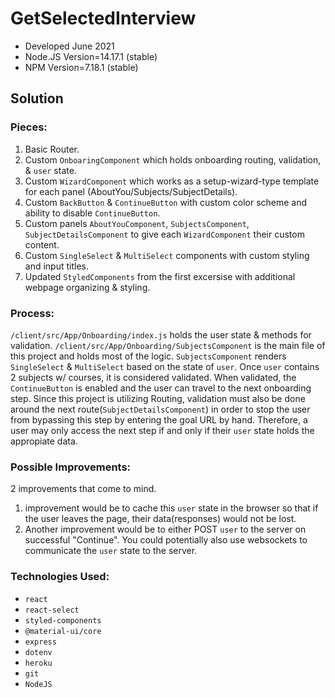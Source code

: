# GetSelectedInterview

- Developed June 2021
- Node.JS Version=14.17.1 (stable)
- NPM Version=7.18.1 (stable)

## Solution

### Pieces:

  1. Basic Router.
  2. Custom `OnboaringComponent` which holds onboarding routing, validation, & `user` state.
  3. Custom `WizardComponent` which works as a setup-wizard-type template for each panel (AboutYou/Subjects/SubjectDetails).
  4. Custom `BackButton` & `ContinueButton` with custom color scheme and ability to disable `ContinueButton`.
  5. Custom panels `AboutYouComponent`, `SubjectsComponent`, `SubjectDetailsComponent` to give each `WizardComponent` their custom content.
  6. Custom `SingleSelect` & `MultiSelect` components with custom styling and input titles.
  7. Updated `StyledComponents` from the first excersise with additional webpage organizing & styling.

### Process:

`/client/src/App/Onboarding/index.js` holds the user state & methods for validation. `/client/src/App/Onboarding/SubjectsComponent` is the main file of this project and holds most of the logic. `SubjectsComponent` renders `SingleSelect` & `MultiSelect` based on the state of `user`. Once `user` contains 2 subjects w/ courses, it is considered validated. When validated, the `ContinueButton` is enabled and the user can travel to the next onboarding step. Since this project is utilizing Routing, validation must also be done around the next route(`SubjectDetailsComponent`) in order to stop the user from bypassing this step by entering the goal URL by hand. Therefore, a user may only access the next step if and only if their `user` state holds the appropiate data. 

### Possible Improvements:

2 improvements that come to mind.
  1. improvement would be to cache this `user` state in the browser so that if the user leaves the page, their data(responses) would not be lost.
  2. Another improvement would be to either POST `user` to the server on successful "Continue". You could potentially also use websockets to communicate the `user` state to the server.

### Technologies Used:
  - `react`
  - `react-select`
  - `styled-components`
  - `@material-ui/core`
  - `express`
  - `dotenv`
  - `heroku`
  - `git`
  - `NodeJS`
